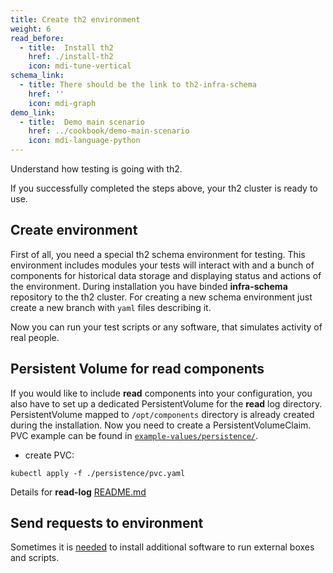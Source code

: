 ```yaml
---
title: Create th2 environment
weight: 6
read_before:
  - title:  Install th2
    href: ./install-th2
    icon: mdi-tune-vertical
schema_link:
  - title: There should be the link to th2-infra-schema
    href: ''
    icon: mdi-graph
demo_link:
  - title:  Demo main scenario
    href: ../cookbook/demo-main-scenario
    icon: mdi-language-python
---
```


Understand how testing is going with th2.

<!--more-->

If you successfully completed the steps above, your th2 cluster is ready to use.


## Create environment

First of all, you need a special th2 schema environment for testing. 
This environment includes modules your tests will interact with and a bunch of components for historical data storage and displaying status and actions of the environment. 
During installation you have binded **infra-schema** repository to the th2 cluster. For creating a new schema environment just create a new branch with `yaml` files describing it.

<recommendations :items="schema_link"></recommendations>

Now you can run your test scripts or any software, that simulates activity of real people.

## Persistent Volume for read components

If you would like to include **read** components into your configuration, you also have to set up a dedicated PersistentVolume for the **read** log directory.
PersistentVolume mapped to `/opt/components` directory is already created during the installation. Now you need to create a PersistentVolumeClaim. PVC example can be found in [`example-values/persistence/`](https://github.com/th2-net/th2-infra/tree/v1.7.3/example-values/persistence).

* create PVC:
```shell
kubectl apply -f ./persistence/pvc.yaml
```

Details for **read-log** [README.md](https://github.com/th2-net/th2-read-log#configuration)

## Send requests to environment

<notice info>

Sometimes it is [needed](./requirements/software#tester-box) to install additional software to run external boxes and scripts.

</notice>
